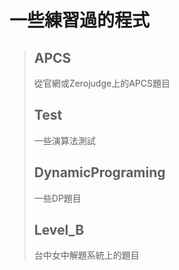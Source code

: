 # 一些練習過的程式


>## APCS
>   從官網或Zerojudge上的APCS題目
>## Test
>   一些演算法測試
>## DynamicPrograming
>   一些DP題目
>## Level_B
>   台中女中解題系統上的題目
